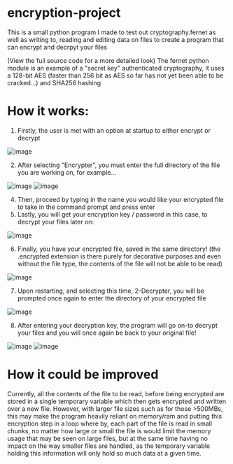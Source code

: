 # encryption-project
This is a small python program I made to test out cryptography.fernet as well as writing to, reading and editing data on files to create a program that can encrypt and decrpyt your files

(View the full source code for a more detailed look)
The fernet python module is an example of a "secret key" authenticated cryptography, it uses a 128-bit AES (faster than 256 bit as AES so far has not yet been able to be cracked...) and SHA256 hashing

# How it works:
1) Firstly, the user is met with an option at startup to either encrypt or decrypt

![image](https://github.com/user-attachments/assets/925668cc-4196-46fa-b3b2-bd5ad610f278)

2) After selecting "Encrypter", you must enter the full directory of the file you are working on, for example...

![image](https://github.com/user-attachments/assets/09bcbc6a-55c3-48b1-9571-c4972772b10a)
![image](https://github.com/user-attachments/assets/ba82fe3b-63e2-4630-9855-876314b20439)

4) Then, proceed by typing in the name you would like your encrypted file to take in the command prompt and press enter
5) Lastly, you will get your encryption key / password in this case, to decrypt your files later on:

![image](https://github.com/user-attachments/assets/711a7605-7463-4218-9926-0b5d1927da04)

6) Finally, you have your encrypted file, saved in the same directory! (the .encrypted extension is there purely for decorative purposes and even without the file type, the contents of the file will not be able to be read)

![image](https://github.com/user-attachments/assets/e72369b1-7ee1-4467-8bab-f8bf79b37c07)

7) Upon restarting, and selecting this time, 2-Decrypter, you will be prompted once again to enter the directory of your encrypted file

![image](https://github.com/user-attachments/assets/01ba117c-89f5-46f8-9187-9abe54276849)

8) After entering your decryption key, the program will go on-to decrypt your files and you will once again be back to your original file!

![image](https://github.com/user-attachments/assets/e4bb95b9-31dc-4ddd-86dc-438ad834d939)
![image](https://github.com/user-attachments/assets/7b22c29a-dbda-4a16-9f6b-a5c7392554c6)

# How it could be improved
Currently, all the contents of the file to be read, before being encrypted are stored in a single temporary variable which then gets encrypted and written over a new file. However, with larger file sizes such as for those >500MBs, this may make the program heavily reliant on memory/ram and putting this encryption step in a loop where by, each part of the file is read in small chunks, no matter how large or small the file is would limit the memory usage that may be seen on large files, but at the same time having no impact on the way smaller files are handled, as the temporary variable holding this information will only hold so much data at a given time.
